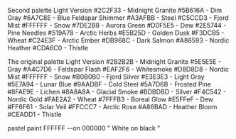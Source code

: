 Second palette                      Light Version
#2C2F33 - Midnight Granite          #5B616A - Dim Gray
#6A7C8E - Blue Feldspar Shimmer     #A3AFBB - Steel
#C5CCD3 - Fjord Mist                #FFFFFF - Snow
#7DE2B8 - Aurora Green              #D0F5E5 - Dew
#2E5744 - Pine Needles              #519A78 - Arctic Herbs
#E5B25D - Golden Dusk               #F3DCB5 - Wheat
#C24E3F - Arctic Ember              #DB968C - Dark Salmon
#A86593 - Nordic Heather            #CDA6C0 - Thistle

The original palette                Light Version
#2B2B2B - Midnight Granite          #5E5E5E - Gray
#A4C7D6 - Feldspar Flash            #EAF2F6 - Whitesmoke
#D8D8D8 - Nordic Mist               #FFFFFF - Snow
#B0B0B0 - Fjord Silver              #E3E3E3 - Light Gray
#5E7A94 - Lunar Blue                #9AADBF - Cold Steel
#5A7D6B - Frosted Pine              #8FAE9E - Lichen 
#8A8A8A - Glacial Smoke             #BDBDBD - Silver
#F4C542 - Nordic Gold               #FAE2A2 - Wheat
#7FFFB3 - Boreal Glow               #E5FFeF - Dew
#FF6F61 - Solar Veil                #FFCCC7 - Arctic Rose
#A86BAD - Heather Bloom             #CEADD1 - Thistle

pastel paint FFFFFF --on 000000 "   White on black   "
